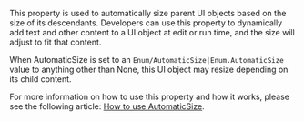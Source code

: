 This property is used to automatically size parent UI objects based on the size of its descendants. Developers can use this property to dynamically add text and other content to a UI object at edit or run time, and the size will adjust to fit that content.

When AutomaticSize is set to an `Enum/AutomaticSize|Enum.AutomaticSize` value to anything other than None, this UI object may resize depending on its child content.

For more information on how to use this property and how it works, please see the following article: [How to use AutomaticSize](../../../articles/ui-automaticsize).
